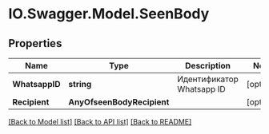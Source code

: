 # IO.Swagger.Model.SeenBody
## Properties

Name | Type | Description | Notes
------------ | ------------- | ------------- | -------------
**WhatsappID** | **string** | Идентификатор Whatsapp ID | [optional] 
**Recipient** | **AnyOfseenBodyRecipient** |  | [optional] 

[[Back to Model list]](../README.md#documentation-for-models) [[Back to API list]](../README.md#documentation-for-api-endpoints) [[Back to README]](../README.md)


